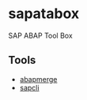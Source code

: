 # sapatabox

SAP ABAP Tool Box

## Tools

- [abapmerge](https://github.com/larshp/abapmerge/)
- [sapcli](https://github.com/jfilak/sapcli/)
